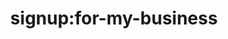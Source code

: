 ---
title: 'signup:for-my-business'
pt: >-
    signup:for-my-business
en: >-
    signup:for-my-business
---
